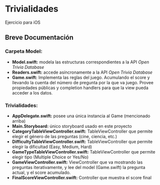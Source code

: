 # Trivialidades
Ejercicio para iOS

## Breve Documentación

### Carpeta Model:
- **Model.swift:** modela las estructuras correspondientes a la API *Open Trivia Database*
- **Readers.swift:** accede asíncronamente a la API *Open Trivia Database*
- **Game.swift:** Implementa las reglas del juego. Acumulando el score y llevando la cuenta del número de pregunta por la que va juego. Provee propiedades públicas y completion handlers para que la view pueda acceder a los datos.

### Trivialidades:
- **AppDelegate.swift:** posee una única instancia al Game (mencionado arriba)
- **Main.Storyboard:** único storyboard usado en este proyecto
- **CategoryTableViewController.swift:** TableViewController que permite elegir el género de las preguntas (cine, ciencia, etc.)
- **DifficultyTableViewController.swift:** TableViewController que permite elegir la dificultad (Easy, Medium, Hard)
- **GameTypeTableViewController.swift:** TableViewController que permite elegir tipo (Multiple Choice or Yes/No)
- **GameViewController.swift:** ViewController que va mostrando las preguntas iterativamente, y lee del model (Game.swift) la pregunta actual, y el score acumulado.
- **FinalScoreViewController.swift:** Controller que muestra el score final
